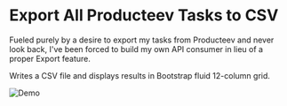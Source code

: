 Export All Producteev Tasks to CSV
==================================

Fueled purely by a desire to export my tasks from Producteev and never look back,
I've been forced to build my own API consumer in lieu of a proper Export feature.

Writes a CSV file and displays results in Bootstrap fluid 12-column grid.

![Demo](https://raw.github.com/outrightmental/producteev-task-scraper-web/master/img/demo.jpg)